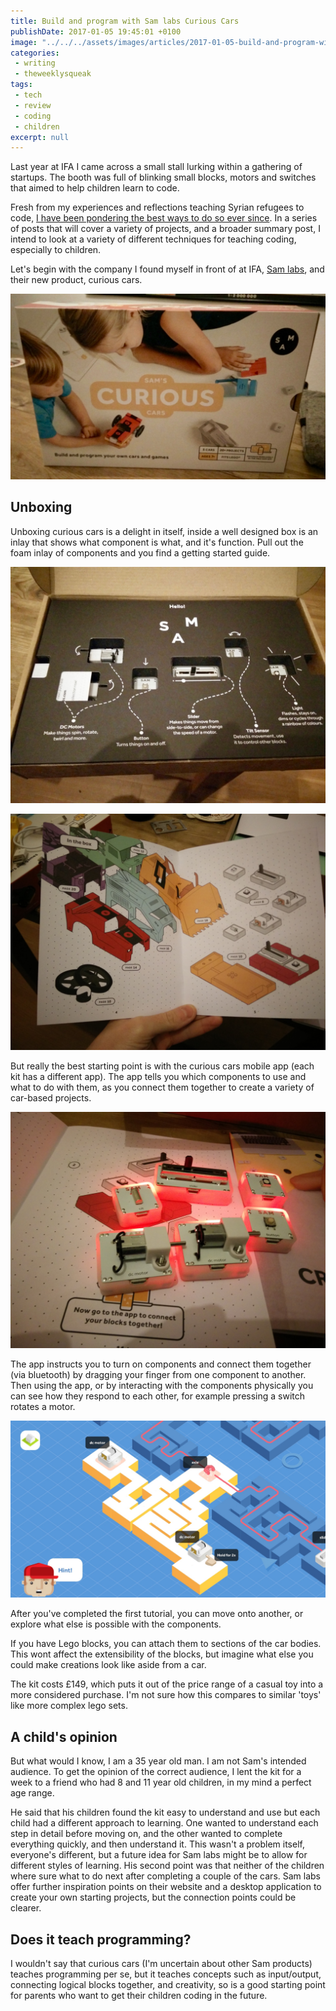 ```yaml
---
title: Build and program with Sam labs Curious Cars
publishDate: 2017-01-05 19:45:01 +0100
image: "../../../assets/images/articles/2017-01-05-build-and-program-with-sam-labs-curious-cars-eca73892.jpg"
categories:
 - writing
 - theweeklysqueak
tags:
 - tech
 - review
 - coding
 - children
excerpt: null
---
```


Last year at IFA I came across a small stall lurking within a gathering of startups. The booth was full of blinking small blocks, motors and switches that aimed to help children learn to code.

Fresh from my experiences and reflections teaching Syrian refugees to code, [I have been pondering the best ways to do so ever since](https://www.sitepoint.com/teaching-programming-whats-the-best-language-for-beginners/). In a series of posts that will cover a variety of projects, and a broader summary post, I intend to look at a variety of different techniques for teaching coding, especially to children.

Let's begin with the company I found myself in front of at IFA, [Sam labs](https://www.samlabs.com/), and their new product, curious cars.

![The Curious Cars box](../../../assets/images/articles/2017-01-05-build-and-program-with-sam-labs-curious-cars-d3fe01c0.jpg)

## Unboxing

Unboxing curious cars is a delight in itself, inside a well designed box is an inlay that shows what component is what, and it's function. Pull out the foam inlay of components and you find a getting started guide.

![Opening box](../../../assets/images/articles/2017-01-05-build-and-program-with-sam-labs-curious-cars-d2bd08d2.jpg)

![Getting started booklet](../../../assets/images/articles/2017-01-05-build-and-program-with-sam-labs-curious-cars-b25ea120.jpg)

But really the best starting point is with the curious cars mobile app (each kit has a different app). The app tells you which components to use and what to do with them, as you connect them together to create a variety of car-based projects.

![Connected blocks](../../../assets/images/articles/2017-01-05-build-and-program-with-sam-labs-curious-cars-c87fd706.jpg)

The app instructs you to turn on components and connect them together (via bluetooth) by dragging your finger from one component to another. Then using the app, or by interacting with the components physically you can see how they respond to each other, for example pressing a switch rotates a motor.

![Using the app](../../../assets/images/articles/2017-01-05-build-and-program-with-sam-labs-curious-cars-9288d6b5.jpg)

After you've completed the first tutorial, you can move onto another, or explore what else is possible with the components.

If you have Lego blocks, you can attach them to sections of the car bodies. This wont affect the extensibility of the blocks, but imagine what else you could make creations look like aside from a car.

The kit costs £149, which puts it out of the price range of a casual toy into a more considered purchase. I'm not sure how this compares to similar 'toys' like more complex lego sets.

## A child's opinion

But what would I know, I am a 35 year old man. I am not Sam's intended audience. To get the opinion of the correct audience, I lent the kit for a week to a friend who had 8 and 11 year old children, in my mind a perfect age range.

He said that his children found the kit easy to understand and use but each child had a different approach to learning. One wanted to understand each step in detail before moving on, and the other wanted to complete everything quickly, and then understand it. This wasn't a problem itself, everyone's different, but a future idea for Sam labs might be to allow for different styles of learning. His second point was that neither of the children where sure what to do next after completing a couple of the cars. Sam labs offer further inspiration points on their website and a desktop application to create your own starting projects, but the connection points could be clearer.

## Does it teach programming?

I wouldn't say that curious cars (I'm uncertain about other Sam products) teaches programming per se, but it teaches concepts such as input/output, connecting logical blocks together, and creativity, so is a good starting point for parents who want to get their children coding in the future.
